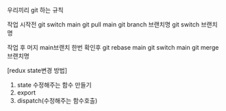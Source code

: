 우리끼리 git 하는 규칙

작업 시작전
git switch main
git pull main
git branch 브랜치명
git switch 브랜치명

작업 후 머지
main브랜치 한번 확인후
git rebase main
git switch main
git merge 브랜치명

[redux state변경 방법]
1. state 수정해주는 함수 만들기
2. export
3. dispatch(수정해주는 함수호출)